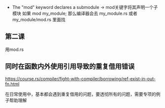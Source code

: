 * The "mod" keyword declares a submodule
-> mod关键字将其声明一个子模块
如果 mod my_module;
那么编译器会去 my_module.rs 或者 my_module/mod.rs 里面找

## 第二课
用mod.rs

## 同时在函数内外使用引用导致的重复借用错误
https://course.rs/compiler/fight-with-compiler/borrowing/ref-exist-in-out-fn.html


在日常使用中，基本都会遇到重复借用的问题，要透彻所有的问题，需要专项的例子帮助理解
